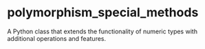 # polymorphism_special_methods
A Python class that extends the functionality of numeric types with additional operations and features.
